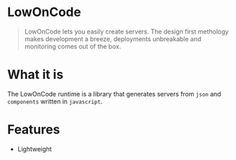 # LowOnCode
> LowOnCode lets you easily create servers. The design first methology makes development a breeze, deployments unbreakable and monitoring comes out of the box.

# What it is
The LowOnCode runtime is a library that generates servers from `json` and `components` written in `javascript`. 

# Features
- Lightweight

